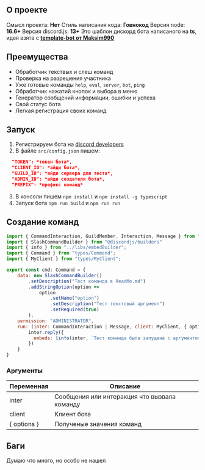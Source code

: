 
## О проекте ##
  Смысл проекта: **Нет**
  Стиль написания кода: **Говнокод**
  Версия node: **16.6+**
  Версия discord.js: **13+**
  Это шаблон дискорд бота написаного на **ts**, идея взята с **[template-bot от Maksim990](https://github.com/Maksim990/template-discord-bot/)**

## Преемущества ##
  + Обработчик текствых и слеш команд
  + Проверка на разрешения участника
  + Уже готовые команды `help`, `eval`, `server`, `bot`, `ping`
  + Обработчик нажатий кнопок и выбора в меню
  + Генератор сообщений информации, ошибки и успеха
  + Свой статус бота
  + Легкая регистрация своих команд

## Запуск ##
  1. Регистрируем бота на [discord developers](https://discord.com/developers/applications) 
  2. В файле `src/config.json` пишем:
  ```json
    "TOKEN": *токен бота*,
    "CLIENT_ID": *айди бота*,
    "GUILD_ID": *айди сервера для теста*,
    "ADMIN_ID": *айди создателя бота*,
    "PREFIX": *префикс команд*
  ```
  3. В консоли пишем `npm install` и `npm install -g typescript`
  4. Запуск бота `npm run build` и `npm run run`

## Создание команд ##
```js
import { CommandInteraction, GuildMember, Interaction, Message } from "discord.js";
import { SlashCommandBuilder } from "@discordjs/builders"
import { info } from "../libs/embedBuilder";
import { Command } from "types/Command";
import { MyClient } from "types/MyClient";

export const cmd: Command = {
    data: new SlashCommandBuilder()
        .setDescription("Тест команда в ReadMe.md")
        .addStringOption(option =>
            option
                .setName("option")
                .setDescription("Тест текстовый аргумент")
                .setRequired(true)
        ),
    permission: "ADMINISTRATOR",
    run: (inter: CommandInteraction | Message, client: MyClient, { option }) => {
        inter.reply({
          embeds: [info(inter, `Тест команда была запущена с аргументом ${option})]`, "Тест")]
        })
    }
}
```

### Аргументы ###
| Переменная   | Описание                                     |
| ------------ | -------------------------------------------- |
| inter        | Сообщения или интеракция что вызвала команду |
| client       | Клиент бота                                  |
| { options }  | Полученые значения команд                    |

## Баги ##
Думаю что много, но особо не нашел